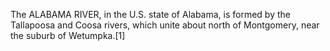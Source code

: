 The ALABAMA RIVER, in the U.S. state of Alabama, is formed by the Tallapoosa and Coosa rivers, which unite about north of Montgomery, near the suburb of Wetumpka.[1]
